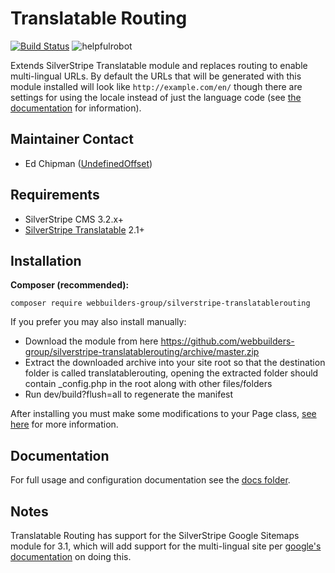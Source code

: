 Translatable Routing
=================
[![Build Status](https://travis-ci.org/webbuilders-group/silverstripe-translatablerouting.png)](https://travis-ci.org/webbuilders-group/silverstripe-translatablerouting)  ![helpfulrobot](https://helpfulrobot.io/webbuilders-group/silverstripe-translatablerouting/badge)

Extends SilverStripe Translatable module and replaces routing to enable multi-lingual URLs. By default the URLs that will be generated with this module installed will look like ``http://example.com/en/`` though there are settings for using the locale instead of just the language code (see [the documentation](docs/en/configuration.md) for information).

## Maintainer Contact
* Ed Chipman ([UndefinedOffset](https://github.com/UndefinedOffset))

## Requirements
* SilverStripe CMS 3.2.x+
* [SilverStripe Translatable](https://github.com/silverstripe/silverstripe-translatable/) 2.1+


## Installation
__Composer (recommended):__
```
composer require webbuilders-group/silverstripe-translatablerouting
```

If you prefer you may also install manually:
* Download the module from here https://github.com/webbuilders-group/silverstripe-translatablerouting/archive/master.zip
* Extract the downloaded archive into your site root so that the destination folder is called translatablerouting, opening the extracted folder should contain _config.php in the root along with other files/folders
* Run dev/build?flush=all to regenerate the manifest

After installing you must make some modifications to your Page class, [see here](docs/en/usage.md) for more information.


## Documentation
For full usage and configuration documentation see the [docs folder](docs/en/).


## Notes
Translatable Routing has support for the SilverStripe Google Sitemaps module for 3.1, which will add support for the multi-lingual site per [google's documentation](https://support.google.com/webmasters/answer/2620865?hl=en) on doing this.
